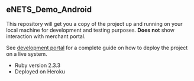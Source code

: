 ## eNETS_Demo_Android
This repository will get you a copy of the project up and running on your local machine for development and testing purposes.
**Does not** show interaction with merchant portal.

See [development portal](https://api-developer.nets.com.sg/) for a complete guide on how to deploy the project on a live system.

* Ruby version 2.3.3
* Deployed on Heroku

